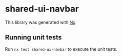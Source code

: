 # shared-ui-navbar

This library was generated with [Nx](https://nx.dev).

## Running unit tests

Run `nx test shared-ui-navbar` to execute the unit tests.
